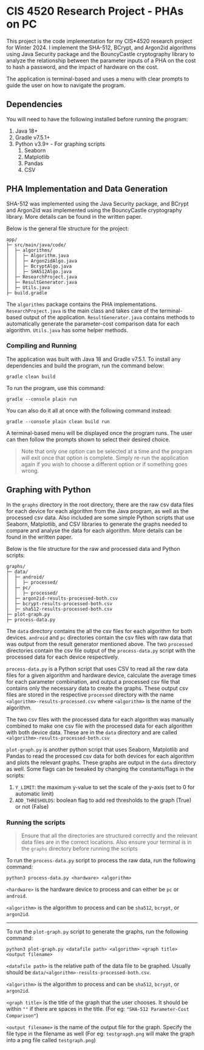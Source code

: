 # CIS 4520 Research Project - PHAs on PC

This project is the code implementation for my CIS*4520 research project for
Winter 2024. I implement the SHA-512, BCrypt, and Argon2id algorithms using
Java Security package and the BouncyCastle cryptography library to analyze the
relationship between the parameter inputs of a PHA on the cost to hash a password, and the 
impact of hardware on the cost. 

The application is terminal-based and uses a menu with clear prompts to guide
the user on how to navigate the program.

## Dependencies

You will need to have the following installed before running the program:
1. Java 18+
2. Gradle v7.5.1+
3. Python v3.9+ - For graphing scripts
   1. Seaborn
   2. Matplotlib
   3. Pandas
   4. CSV

## PHA Implementation and Data Generation

SHA-512 was implemented using the Java Security package, and BCrypt and Argon2id
was implemented using the BouncyCastle cryptography library. More details can
be found in the written paper.

Below is the general file structure for the project:
```
app/
├─ src/main/java/code/
│  ├─ algorithms/
│  │  ├─ Algorithm.java
│  │  ├─ Argon2idAlgo.java
│  │  ├─ BcryptAlgo.java
│  │  ├─ SHA512Algo.java
│  ├─ ResearchProject.java
│  ├─ ResultGenerator.java
│  ├─ Utils.java
├─ build.gradle
```
The ```algorithms``` package contains the PHA implementations. ```ResearchProject.java```
is the main class and takes care of the terminal-based output of the application.
```ResultGenerator.java``` contains methods to automatically generate the 
parameter-cost comparison data for each algorithm. ```Utils.java``` has some helper
methods.

### Compiling and Running
The application was built with Java 18 and Gradle v7.5.1.
To install any dependencies and build the program, run the command below:
```
gradle clean build
```
To run the program, use this command:
```
gradle --console plain run
```
You can also do it all at once with the following command instead:
```
gradle --console plain clean build run
```
A terminal-based menu will be displayed once the program runs. The user can then
follow the prompts shown to select their desired choice.

> Note that only one option can be selected at a time and the program will exit 
> once that option is complete. Simply re-run the application again if you wish
> to choose a different option or if something goes wrong.

## Graphing with Python

In the ```graphs``` directory in the root directory, there are the raw csv data files
for each device for each algorithm from the Java program, as well as the processed 
csv data. Also included are some simple Python scripts that use Seaborn, Matplotlib,
and CSV libraries to generate the graphs needed to compare and analyse the data for 
each algorithm. More details can be found in the written paper.

Below is the file structure for the raw and processed data and Python scripts:
```
graphs/
├─ data/
│  ├─ android/
│  │  ├─ processed/
│  ├─ pc/
│  │  ├─ processed/
│  ├─ argon2id-results-processed-both.csv
│  ├─ bcrypt-results-processed-both.csv
│  ├─ sha512-results-processed-both.csv
├─ plot-graph.py
├─ process-data.py
```
The `data` directory contains the all the csv files for each algorithm
for both devices. `android` and `pc` directories contain the csv files with raw
data that was output from the result generator mentioned above. The two `processed`
directories contain the csv file output of the `process-data.py` script with the 
processed data for each device respectively.

`process-data.py` is a Python script that uses CSV to read all the raw data files for 
a given algorithm and hardware device, calculate the average times for each parameter 
combination, and output a processed csv file that contains only the necessary data to 
create the graphs. These output csv files are stored in the respective `processed` directory
with the name `<algorithm>-results-processed.csv` where `<algorithm>` is the
name of the algorithm.

The two csv files with the processed data for each algorithm was manually combined to make
one csv file with the processed data for each algorithm with both device data. These are in
the `data` directory and are called `<algorithm>-results-processed-both.csv`

`plot-graph.py` is another python script that uses Seaborn, Matplotlib and Pandas to read
the processed csv data for both devices for each algorithm and plots the relevant graphs. These
graphs are output in the `data` directory as well. Some flags can be tweaked by changing the
constants/flags in the scripts:
1. `Y_LIMIT`: the maximum y-value to set the scale of the y-axis (set to 0 for automatic limit)
2. `ADD_THRESHOLDS`: boolean flag to add red thresholds to the graph (True) or not (False)

### Running the scripts

> Ensure that all the directories are structured correctly and the relevant data
> files are in the correct locations. Also ensure your terminal is in the `graphs` directory
> before running the scripts

To run the `process-data.py` script to process the raw data, run the following command:
```
python3 process-data.py <hardware> <algorithm>
```
`<hardware>` is the hardware device to process and can either be `pc` or `android`.

`<algorithm>` is the algorithm to process and can be `sha512`, `bcrypt`, or `argon2id`.

---

To run the `plot-graph.py` script to generate the graphs, run the following command:
```
python3 plot-graph.py <datafile path> <algorithm> <graph title> <output filename>
```
`<datafile path>` is the relative path of the data file to be graphed. Usually should be 
 `data/<algorithm>-results-processed-both.csv`.

`<algorithm>` is the algorithm to process and can be `sha512`, `bcrypt`, or `argon2id`.

`<graph title>` is the title of the graph that the user chooses. It should be within `""`
if there are spaces in the title. (For eg: `"SHA-512 Parameter-Cost Comparison"`)

`<output filename>` is the name of the output file for the graph. Specify the file type in the
filename as well (For eg: `testgrapgh.png` will make the graph into a png file called 
`testgraph.png`)
